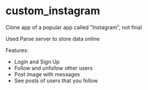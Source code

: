 # custom_instagram
Clone app of a popular app called "Instagram", not final

Used Parse server to store data online

Features:
 - Login and Sign Up
 - Follow and unfollow other users
 - Post image with messages
 - See posts of users that you follow
